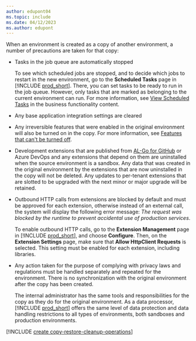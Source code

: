 ```yaml
---
author: edupont04
ms.topic: include
ms.date: 04/12/2023
ms.author: edupont
---
```

When an environment is created as a copy of another environment, a number of precautions are taken for that copy:

- Tasks in the job queue are automatically stopped  

    To see which scheduled jobs are stopped, and to decide which jobs to restart in the new environment, go to the **Scheduled Tasks** page in [!INCLUDE [prod_short](prod_short.md)]. There, you can set tasks to be ready to run in the job queue. However, only tasks that are marked as belonging to the current environment can run. For more information, see [View Scheduled Tasks](/dynamics365/business-central/admin-job-queues-schedule-tasks#view-scheduled-tasks) in the business functionality content.  
- Any base application integration settings are cleared  
- Any irreversible features that were enabled in the original environment will also be turned on in the copy. For more information, see [Features that can't be turned off](../../administration/feature-management.md#features-that-cant-be-turned-off).  
- Development extensions that are published from [AL-Go for GitHub](https://aka.ms/AL-Go) or Azure DevOps and any extensions that depend on them are uninstalled when the source environment is a sandbox. Any data that was created in the original environment by the extensions that are now uninstalled in the copy will not be deleted. Any updates to per-tenant extensions that are slotted to be upgraded with the next minor or major upgrade will be retained.
- Outbound HTTP calls from extensions are blocked by default and must be approved for each extension, otherwise instead of an external call, the system will display the following error message: *The request was blocked by the runtime to prevent accidental use of production services*.  

    To enable outbound HTTP calls, go to the **Extension Management** page in [!INCLUDE [prod_short](prod_short.md)], and choose **Configure**. Then, on the **Extension Settings** page, make sure that **Allow HttpClient Requests** is selected. This setting must be enabled for each extension, including libraries.  
- Any action taken for the purpose of complying with privacy laws and regulations must be handled separately and repeated for the environment. There is no synchronization with the original environment after the copy has been created.  

    The internal administrator has the same tools and responsibilities for the copy as they do for the original environment. As a data processor, [!INCLUDE [prod_short](prod_short.md)] offers the same level of data protection and data handling restrictions to all types of environments, both sandboxes and production environments.  
    
[!INCLUDE [create copy-restore-cleanup-operations](copy-restore-cleanup-operations.md)]
